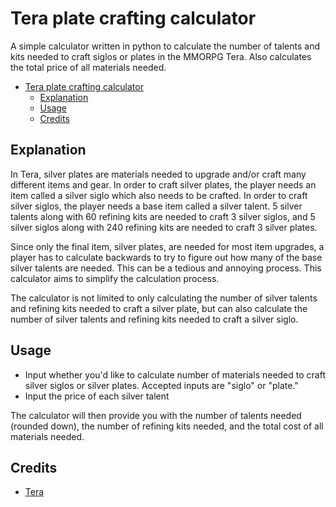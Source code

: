 # Tera plate crafting calculator
A simple calculator written in python to calculate the number of talents and kits needed to craft siglos or plates in the MMORPG Tera. Also calculates the total price of all materials needed.

- [Tera plate crafting calculator](#tera-plate-crafting-calculator)
    - [Explanation](#explanation)
    - [Usage](#usage)
    - [Credits](#credits)

## Explanation
In Tera, silver plates are materials needed to upgrade and/or craft many different items and gear. In order to craft silver plates, the player needs an item called a silver siglo which also needs to be crafted. In order to craft silver siglos, the player needs a base item called a silver talent. 5 silver talents along with 60 refining kits are needed to craft 3 silver siglos, and 5 silver siglos along with 240 refining kits are needed to craft 3 silver plates.

Since only the final item, silver plates, are needed for most item upgrades, a player has to calculate backwards to try to figure out how many of the base silver talents are needed. This can be a tedious and annoying process. This calculator aims to simplify the calculation process.

The calculator is not limited to only calculating the number of silver talents and refining kits needed to craft a silver plate, but can also calculate the number of silver talents and refining kits needed to craft a silver siglo.

## Usage
* Input whether you'd like to calculate number of materials needed to craft silver siglos or silver plates. Accepted inputs are "siglo" or "plate."
* Input the price of each silver talent

The calculator will then provide you with the number of talents needed (rounded down), the number of refining kits needed, and the total cost of all materials needed.

## Credits
- [Tera](https://tera.enmasse.com/)